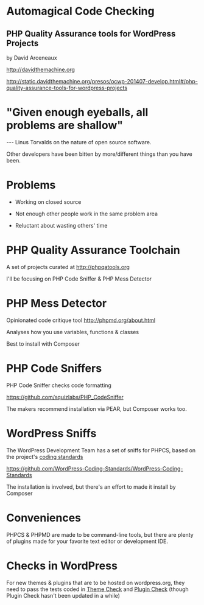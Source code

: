 # Automagical Code Checking

## PHP Quality Assurance tools for WordPress Projects

by David Arceneaux

<http://davidthemachine.org>

<http://static.davidthemachine.org/presos/ocwp-201407-develop.html#/php-quality-assurance-tools-for-wordpress-projects>

# "Given enough eyeballs, all problems are shallow"

--- Linus Torvalds on the nature of open source software.

Other developers have been bitten by more/different things than you have been.

# Problems

* Working on closed source

* Not enough other people work in the same problem area

* Reluctant about wasting others' time

# PHP Quality Assurance Toolchain

A set of projects curated at <http://phpqatools.org>

I'll be focusing on PHP Code Sniffer & PHP Mess Detector

# PHP Mess Detector

Opinionated code critique tool <http://phpmd.org/about.html>

Analyses how you use variables, functions & classes

Best to install with Composer

# PHP Code Sniffers

PHP Code Sniffer checks code formatting

<https://github.com/squizlabs/PHP_CodeSniffer>

The makers recommend installation via PEAR, but Composer works too.

# WordPress Sniffs

The WordPress Development Team has a set of sniffs for PHPCS, based on the
project's [coding standards](http://make.wordpress.org/core/handbook/coding-standards/)

<https://github.com/WordPress-Coding-Standards/WordPress-Coding-Standards>

The installation is involved, but there's an effort to made it install by
Composer

# Conveniences

PHPCS & PHPMD are made to be command-line tools, but there are plenty of plugins
made for your favorite text editor or development IDE.

# Checks in WordPress

For new themes & plugins that are to be hosted on wordpress.org, they need to
pass the tests coded in [Theme Check](https://wordpress.org/plugins/theme-check/) and
[Plugin Check](https://wordpress.org/plugins/plugin-check/) (though Plugin Check hasn't
been updated in a while)

#
